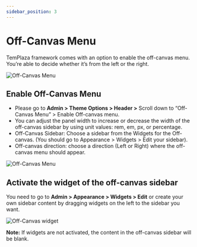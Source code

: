 ```yaml
---
sidebar_position: 3
---
```

# Off-Canvas Menu

TemPlaza framework comes with an option to enable the off-canvas menu. You’re able to decide whether it’s from the left or the right.

![Off-Canvas Menu](./img/off-canvas.avif)

## Enable Off-Canvas Menu

* Please go to **Admin > Theme Options > Header >** Scroll down to “Off-Canvas Menu” > Enable Off-canvas menu.
* You can adjust the panel width to increase or decrease the width of the off-canvas sidebar by using unit values: rem, em, px, or percentage.
* Off-Canvas Sidebar: Choose a sidebar from the Widgets for the Off-canvas. (You should go to Appearance > Widgets > Edit your sidebar).
* Off-canvas direction: choose a direction (Left or Right) where the off-canvas menu should appear.

![Off-Canvas Menu](./img/off-canvas-enable.avif)

## Activate the widget of the off-canvas sidebar

You need to go to **Admin > Appearance > Widgets > Edit** or create your own sidebar content by dragging widgets on the left to the sidebar you want. 

![Off-Canvas widget](./img/widget.avif)

**Note:** If widgets are not activated, the content in the off-canvas sidebar will be blank.
